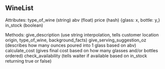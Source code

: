 ## WineList

Attributes:
type_of_wine (string)
abv (float)
price (hash) {glass: x, bottle: y,}
in_stock (boolean)

Methods:
give_description (use string interpolation, tells customer location origin, type_of_wine, background_facts)
give_serving_suggestion_oz (describes how many ounces poured into 1 glass based on abv)
calculate_cost (gives final cost based on how many glasses and/or bottles ordered)
check_availability (tells waiter if available based on in_stock returning true or false)
